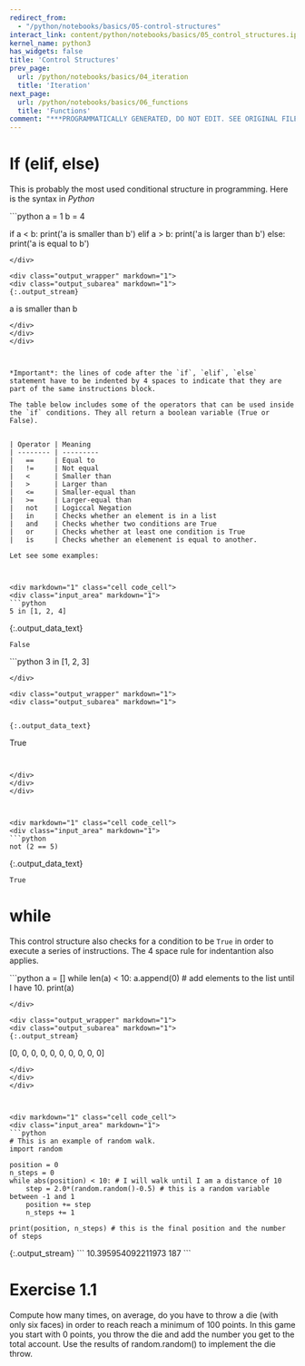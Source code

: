 ```yaml
---
redirect_from:
  - "/python/notebooks/basics/05-control-structures"
interact_link: content/python/notebooks/basics/05_control_structures.ipynb
kernel_name: python3
has_widgets: false
title: 'Control Structures'
prev_page:
  url: /python/notebooks/basics/04_iteration
  title: 'Iteration'
next_page:
  url: /python/notebooks/basics/06_functions
  title: 'Functions'
comment: "***PROGRAMMATICALLY GENERATED, DO NOT EDIT. SEE ORIGINAL FILES IN /content***"
---
```



# If (elif, else)

This is probably the most used conditional structure in programming. 
Here is the syntax in *Python*



<div markdown="1" class="cell code_cell">
<div class="input_area" markdown="1">
```python
a = 1
b = 4

if a < b:
    print('a is smaller than b')
elif a > b:
    print('a is larger than b')
else:
    print('a is equal to b')

```
</div>

<div class="output_wrapper" markdown="1">
<div class="output_subarea" markdown="1">
{:.output_stream}
```
a is smaller than b
```
</div>
</div>
</div>



*Important*: the lines of code after the `if`, `elif`, `else` statement have to be indented by 4 spaces to indicate that they are part of the same instructions block.

The table below includes some of the operators that can be used inside the `if` conditions. They all return a boolean variable (True or False).


| Operator | Meaning
| -------- | ---------
|   ==     | Equal to 
|   !=     | Not equal        
|   <      | Smaller than
|   >      | Larger than
|   <=     | Smaller-equal than
|   >=     | Larger-equal than
|   not    | Logiccal Negation 
|   in     | Checks whether an element is in a list
|   and    | Checks whether two conditions are True
|   or     | Checks whether at least one condition is True
|   is     | Checks whether an elemenent is equal to another.

Let see some examples:



<div markdown="1" class="cell code_cell">
<div class="input_area" markdown="1">
```python
5 in [1, 2, 4]

```
</div>

<div class="output_wrapper" markdown="1">
<div class="output_subarea" markdown="1">


{:.output_data_text}
```
False
```


</div>
</div>
</div>



<div markdown="1" class="cell code_cell">
<div class="input_area" markdown="1">
```python
3 in [1, 2, 3]

```
</div>

<div class="output_wrapper" markdown="1">
<div class="output_subarea" markdown="1">


{:.output_data_text}
```
True
```


</div>
</div>
</div>



<div markdown="1" class="cell code_cell">
<div class="input_area" markdown="1">
```python
not (2 == 5)

```
</div>

<div class="output_wrapper" markdown="1">
<div class="output_subarea" markdown="1">


{:.output_data_text}
```
True
```


</div>
</div>
</div>



# while

This control structure also checks for a condition to be `True` in order to execute a series of instructions. The 4 space rule for indentantion also applies.




<div markdown="1" class="cell code_cell">
<div class="input_area" markdown="1">
```python
a = []
while len(a) < 10:
    a.append(0) # add elements to the list until I have 10.
print(a)

```
</div>

<div class="output_wrapper" markdown="1">
<div class="output_subarea" markdown="1">
{:.output_stream}
```
[0, 0, 0, 0, 0, 0, 0, 0, 0, 0]
```
</div>
</div>
</div>



<div markdown="1" class="cell code_cell">
<div class="input_area" markdown="1">
```python
# This is an example of random walk.
import random

position = 0
n_steps = 0
while abs(position) < 10: # I will walk until I am a distance of 10
    step = 2.0*(random.random()-0.5) # this is a random variable between -1 and 1
    position += step
    n_steps += 1
    
print(position, n_steps) # this is the final position and the number of steps

```
</div>

<div class="output_wrapper" markdown="1">
<div class="output_subarea" markdown="1">
{:.output_stream}
```
10.395954092211973 187
```
</div>
</div>
</div>



# Exercise 1.1

Compute how many times, on average, do you have to throw a die (with only six faces) in order to reach reach a minimum of 100 points. In this game you start with 0 points, you throw the die and add the number you get to the total account. Use the results of random.random() to implement the die throw.

